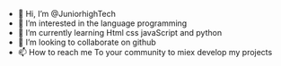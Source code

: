 - 👋 Hi, I’m @JuniorhighTech
- 👀 I’m interested in the language programming
- 🌱 I’m currently learning Html css javaScript and python
- 💞️ I’m looking to collaborate on github
- 📫 How to reach me To your community to miex develop my projects

<!---
JuniorhighTech/JuniorhighTech is a ✨ special ✨ repository because its `README.md` (this file) appears on your GitHub profile.
You can click the Preview link to take a look at your changes.
--->
